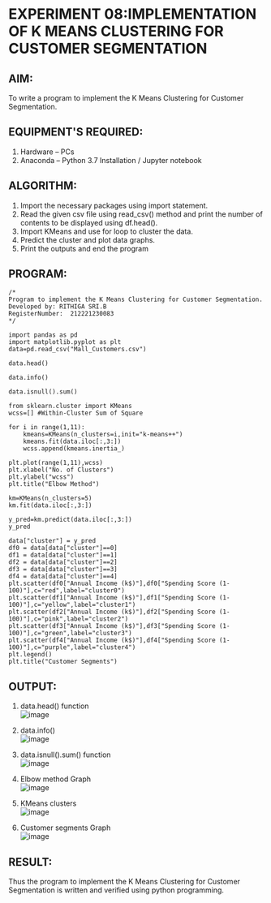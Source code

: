 # EXPERIMENT 08:IMPLEMENTATION OF K MEANS CLUSTERING FOR CUSTOMER SEGMENTATION

## AIM:
To write a program to implement the K Means Clustering for Customer Segmentation.

## EQUIPMENT'S REQUIRED:
1. Hardware – PCs
2. Anaconda – Python 3.7 Installation / Jupyter notebook

## ALGORITHM:
1. Import the necessary packages using import statement.
2. Read the given csv file using read_csv() method and print the number of contents to be displayed using df.head().
3. Import KMeans and use for loop to cluster the data.
4. Predict the cluster and plot data graphs.
5. Print the outputs and end the program

## PROGRAM:
```
/*
Program to implement the K Means Clustering for Customer Segmentation.
Developed by: RITHIGA SRI.B  
RegisterNumber:  212221230083
*/
```
```
import pandas as pd
import matplotlib.pyplot as plt
data=pd.read_csv("Mall_Customers.csv")

data.head()

data.info()

data.isnull().sum()

from sklearn.cluster import KMeans
wcss=[] #Within-Cluster Sum of Square

for i in range(1,11):
    kmeans=KMeans(n_clusters=i,init="k-means++")
    kmeans.fit(data.iloc[:,3:])
    wcss.append(kmeans.inertia_)

plt.plot(range(1,11),wcss)
plt.xlabel("No. of Clusters")
plt.ylabel("wcss")
plt.title("Elbow Method")

km=KMeans(n_clusters=5)
km.fit(data.iloc[:,3:])

y_pred=km.predict(data.iloc[:,3:])
y_pred

data["cluster"] = y_pred
df0 = data[data["cluster"]==0]
df1 = data[data["cluster"]==1]
df2 = data[data["cluster"]==2]
df3 = data[data["cluster"]==3]
df4 = data[data["cluster"]==4]
plt.scatter(df0["Annual Income (k$)"],df0["Spending Score (1-100)"],c="red",label="cluster0")
plt.scatter(df1["Annual Income (k$)"],df1["Spending Score (1-100)"],c="yellow",label="cluster1")
plt.scatter(df2["Annual Income (k$)"],df2["Spending Score (1-100)"],c="pink",label="cluster2")
plt.scatter(df3["Annual Income (k$)"],df3["Spending Score (1-100)"],c="green",label="cluster3")
plt.scatter(df4["Annual Income (k$)"],df4["Spending Score (1-100)"],c="purple",label="cluster4")
plt.legend()
plt.title("Customer Segments")
```

## OUTPUT:
1. data.head() function  
![image](https://github.com/Rithigasri/Implementation-of-K-Means-Clustering-for-Customer-Segmentation/assets/93427256/3189f719-7c9b-4333-a1d2-acfe3755b9da)

2. data.info()  
![image](https://github.com/Rithigasri/Implementation-of-K-Means-Clustering-for-Customer-Segmentation/assets/93427256/e672b71a-81b7-4a47-96fc-48a2519171d9)

3. data.isnull().sum() function    
![image](https://github.com/Rithigasri/Implementation-of-K-Means-Clustering-for-Customer-Segmentation/assets/93427256/968e2d88-4633-4475-9b9b-ca342e9a6cf1)

4. Elbow method Graph    
![image](https://github.com/Rithigasri/Implementation-of-K-Means-Clustering-for-Customer-Segmentation/assets/93427256/90620aad-b59d-4ed4-a315-c704e3b702c0)

5. KMeans clusters    
![image](https://github.com/Rithigasri/Implementation-of-K-Means-Clustering-for-Customer-Segmentation/assets/93427256/b64f7822-d7b2-44aa-b5a0-69b3e44be8b4)

6. Customer segments Graph    
![image](https://github.com/Rithigasri/Implementation-of-K-Means-Clustering-for-Customer-Segmentation/assets/93427256/48213896-3954-4a74-8992-eeb9d9a9b662)


## RESULT:
Thus the program to implement the K Means Clustering for Customer Segmentation is written and verified using python programming.
